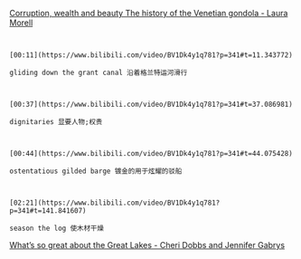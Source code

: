 [Corruption, wealth and beauty The history of the Venetian gondola - Laura Morell](https://www.bilibili.com/video/BV1Dk4y1q781?p=341)

```ad-note


[00:11](https://www.bilibili.com/video/BV1Dk4y1q781?p=341#t=11.343772)

gliding down the grant canal 沿着格兰特运河滑行

```

```ad-note


[00:37](https://www.bilibili.com/video/BV1Dk4y1q781?p=341#t=37.086981)

dignitaries 显要人物;权贵

```
```ad-note


[00:44](https://www.bilibili.com/video/BV1Dk4y1q781?p=341#t=44.075428)

ostentatious gilded barge 镀金的用于炫耀的驳船
```

```ad-note


[02:21](https://www.bilibili.com/video/BV1Dk4y1q781?p=341#t=141.841607)

season the log 使木材干燥

```


[What’s so great about the Great Lakes - Cheri Dobbs and Jennifer Gabrys](https://www.bilibili.com/video/BV1Dk4y1q781?p=342)
